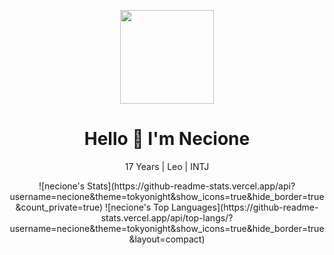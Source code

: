 <p align="center">
  <p align="center">
    <img width="150" height="150" src = "https://i.imgur.com/Qpq9YhS.png">
      </p>
    <h1 align="center"><b>Hello 👋 I'm Necione</b></h1>
    <p align="center">
      17 Years | Leo | INTJ
    </p>
</p>

<p align="center">
![necione's Stats](https://github-readme-stats.vercel.app/api?username=necione&theme=tokyonight&show_icons=true&hide_border=true&count_private=true)
![necione's Top Languages](https://github-readme-stats.vercel.app/api/top-langs/?username=necione&theme=tokyonight&show_icons=true&hide_border=true&layout=compact)
</p>
